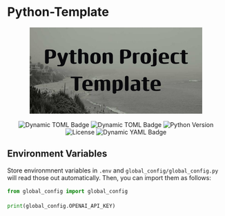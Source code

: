# Python-Template

<p align="center">
  <img src="media/banner.png" alt="2" width="400">
</p>

<p align="center">
  <img src="https://img.shields.io/badge/dynamic/toml?url=https%3A%2F%2Fraw.githubusercontent.com%2FMiyamura80%2FPython-Template%2Fmain%2Fpyproject.toml&query=%24.project.name&label=ProjectName" alt="Dynamic TOML Badge">
  <img src="https://img.shields.io/badge/dynamic/toml?url=https%3A%2F%2Fraw.githubusercontent.com%2FMiyamura80%2FPython-Template%2Fmain%2Fpyproject.toml&query=%24.project.version&label=version" alt="Dynamic TOML Badge">
  <img src="https://img.shields.io/badge/python-3.12.4-blue?logo=python" alt="Python Version">
  <img src="https://img.shields.io/badge/License-MIT-blue" alt="License">
  <img alt="Dynamic YAML Badge" src="https://img.shields.io/badge/dynamic/yaml?url=https%3A%2F%2Fraw.githubusercontent.com%2FMiyamura80%2FPython-Template%2Fmain%2Fglobal_config%2Fglobal_config.yaml&query=model-name&label=Model-Used">
</p>

## Environment Variables

Store environmnent variables in `.env` and `global_config/global_config.py`  will read those out automatically. Then, you can import them as follows:

```python
from global_config import global_config

print(global_config.OPENAI_API_KEY)
```